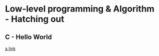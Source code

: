 # Low-level programming & Algorithm - Hatching out

## C - Hello World

[a link](https://github.com/bavinclint/alx-low_level_programming/tree/master/0x00-hello_world)
